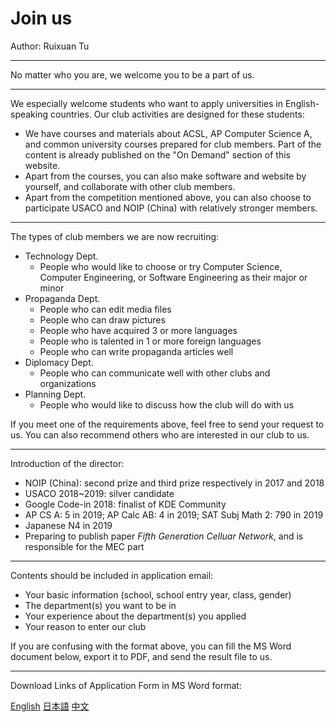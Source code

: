 # Join us

Author: Ruixuan Tu

---

No matter who you are, we welcome you to be a part of us.

---

We especially welcome students who want to apply universities in English-speaking countries. Our club activities are designed for these students:

- We have courses and materials about ACSL, AP Computer Science A, and common university courses prepared for club members. Part of the content is already published on the "On Demand" section of this website.
- Apart from the courses, you can also make software and website by yourself, and collaborate with other club members.
- Apart from the competition mentioned above, you can also choose to participate USACO and NOIP (China) with relatively stronger members.

---

The types of club members we are now recruiting:

- Technology Dept.
  - People who would like to choose or try Computer Science, Computer Engineering, or Software Engineering as their major or minor
- Propaganda Dept.
  - People who can edit media files
  - People who can draw pictures
  - People who have acquired 3 or more languages
  - People who is talented in 1 or more foreign languages
  - People who can write propaganda articles well
- Diplomacy Dept.
  - People who can communicate well with other clubs and organizations
- Planning Dept.
  - People who would like to discuss how the club will do with us

If you meet one of the requirements above, feel free to send your request to us. You can also recommend others who are interested in our club to us.

---

Introduction of the director:

- NOIP (China): second prize and third prize respectively in 2017 and 2018
- USACO 2018~2019: silver candidate
- Google Code-in 2018: finalist of KDE Community
- AP CS A: 5 in 2019; AP Calc AB: 4 in 2019; SAT Subj Math 2: 790 in 2019
- Japanese N4 in 2019
- Preparing to publish paper *Fifth Generation Celluar Network*, and is responsible for the MEC part

---

Contents should be included in application email:

- Your basic information (school, school entry year, class, gender)
- The department(s) you want to be in
- Your experience about the department(s) you applied
- Your reason to enter our club

If you are confusing with the format above, you can fill the MS Word document below, export it to PDF, and send the result file to us.

---

Download Links of Application Form in MS Word format:

[English](/attachment/news/20190901/Application%20Form.docx) [日本語](/attachment/news/20190901/入部届.docx) [中文](/attachment/news/20190901/申请书.docx)